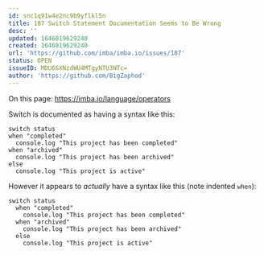 ```yaml
---
id: snc1q91w4e2nc9b9yflkl5n
title: 187 Switch Statement Documentation Seems to Be Wrong
desc: ''
updated: 1646819629240
created: 1646819629240
url: 'https://github.com/imba/imba.io/issues/187'
status: OPEN
issueID: MDU6SXNzdWU4MTgyNTU3NTc=
author: 'https://github.com/BigZaphod'
---
```

On this page: https://imba.io/language/operators

Switch is documented as having a syntax like this:

```
switch status
when "completed"
  console.log "This project has been completed"
when "archived"
  console.log "This project has been archived"
else
  console.log "This project is active"
````

However it appears to _actually_ have a syntax like this (note indented `when`):

````
switch status
  when "completed"
    console.log "This project has been completed"
  when "archived"
    console.log "This project has been archived"
  else
    console.log "This project is active"
````
